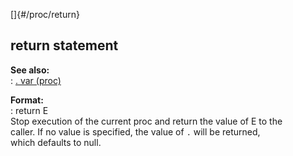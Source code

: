 []{#/proc/return}    
## return statement    
**See also:**    
:   [. var (proc)](/ref/proc/var/%2e.md)    
<!-- -->    
**Format:**    
:   return E    
Stop execution of the current proc and return the value of E to the    
caller. If no value is specified, the value of `.` will be returned,    
which defaults to null.  